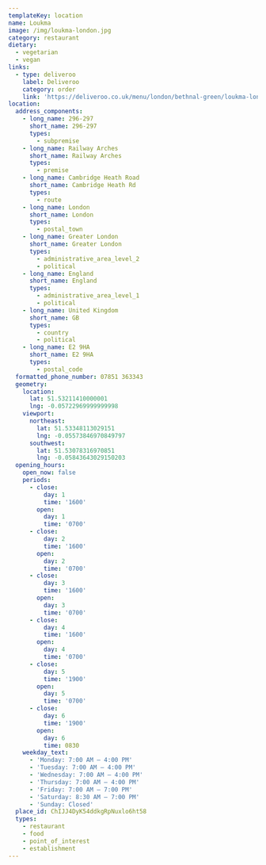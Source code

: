 ```yaml
---
templateKey: location
name: Loukma
image: /img/loukma-london.jpg
category: restaurant
dietary:
  - vegetarian
  - vegan
links:
  - type: deliveroo
    label: Deliveroo
    category: order
    link: 'https://deliveroo.co.uk/menu/london/bethnal-green/loukma-london'
location:
  address_components:
    - long_name: 296-297
      short_name: 296-297
      types:
        - subpremise
    - long_name: Railway Arches
      short_name: Railway Arches
      types:
        - premise
    - long_name: Cambridge Heath Road
      short_name: Cambridge Heath Rd
      types:
        - route
    - long_name: London
      short_name: London
      types:
        - postal_town
    - long_name: Greater London
      short_name: Greater London
      types:
        - administrative_area_level_2
        - political
    - long_name: England
      short_name: England
      types:
        - administrative_area_level_1
        - political
    - long_name: United Kingdom
      short_name: GB
      types:
        - country
        - political
    - long_name: E2 9HA
      short_name: E2 9HA
      types:
        - postal_code
  formatted_phone_number: 07851 363343
  geometry:
    location:
      lat: 51.53211410000001
      lng: -0.05722969999999998
    viewport:
      northeast:
        lat: 51.53348113029151
        lng: -0.05573846970849797
      southwest:
        lat: 51.53078316970851
        lng: -0.05843643029150203
  opening_hours:
    open_now: false
    periods:
      - close:
          day: 1
          time: '1600'
        open:
          day: 1
          time: '0700'
      - close:
          day: 2
          time: '1600'
        open:
          day: 2
          time: '0700'
      - close:
          day: 3
          time: '1600'
        open:
          day: 3
          time: '0700'
      - close:
          day: 4
          time: '1600'
        open:
          day: 4
          time: '0700'
      - close:
          day: 5
          time: '1900'
        open:
          day: 5
          time: '0700'
      - close:
          day: 6
          time: '1900'
        open:
          day: 6
          time: 0830
    weekday_text:
      - 'Monday: 7:00 AM – 4:00 PM'
      - 'Tuesday: 7:00 AM – 4:00 PM'
      - 'Wednesday: 7:00 AM – 4:00 PM'
      - 'Thursday: 7:00 AM – 4:00 PM'
      - 'Friday: 7:00 AM – 7:00 PM'
      - 'Saturday: 8:30 AM – 7:00 PM'
      - 'Sunday: Closed'
  place_id: ChIJJ4DyK54ddkgRpNuxlo6ht58
  types:
    - restaurant
    - food
    - point_of_interest
    - establishment
---
```

